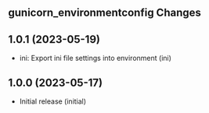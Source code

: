 ## gunicorn_environmentconfig Changes

<!-- towncrier release notes start -->

## 1.0.1 (2023-05-19)





- ini: Export ini file settings into environment (ini)


## 1.0.0 (2023-05-17)





- Initial release (initial)
